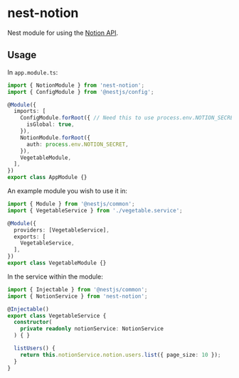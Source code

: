 # nest-notion

Nest module for using the [Notion API](https://developers.notion.com/).

## Usage

In `app.module.ts`:

```ts
import { NotionModule } from 'nest-notion';
import { ConfigModule } from '@nestjs/config';

@Module({
  imports: [
    ConfigModule.forRoot({ // Need this to use process.env.NOTION_SECRET if it is in .env
      isGlobal: true,
    }),
    NotionModule.forRoot({
      auth: process.env.NOTION_SECRET,
    }),
    VegetableModule,
  ],
})
export class AppModule {}
```

An example module you wish to use it in:

```ts
import { Module } from '@nestjs/common';
import { VegetableService } from './vegetable.service';

@Module({
  providers: [VegetableService],
  exports: [
    VegetableService,
  ],
})
export class VegetableModule {}

```

In the service within the module:

```ts
import { Injectable } from '@nestjs/common';
import { NotionService } from 'nest-notion';

@Injectable()
export class VegetableService {
  constructor(
    private readonly notionService: NotionService
  ) { }

  listUsers() {
    return this.notionService.notion.users.list({ page_size: 10 });
  }
}

```